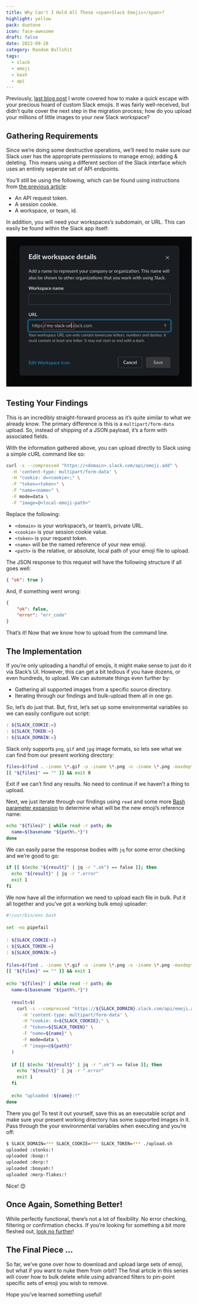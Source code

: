 ```yaml
---
title: Why Can't I Hold All These <span>Slack Emojis</span>?
highlight: yellow
pack: duotone
icon: face-awesome
draft: false
date: 2022-09-28
category: Random Bullshit
tags:
  - slack
  - emoji
  - bash
  - api
---
```

Previously, [last blog post](https://wilhelm.codes/liberating-custom-slack-emojis) I wrote covered how to make a quick escape with your precious hoard of custom Slack emojis. It was fairly well-received, but didn’t quite cover the next step in the migration process; how do you upload your millions of little images to your *new* Slack workspace? 

<!--more-->

## Gathering Requirements

Since we’re doing some destructive operations, we’ll need to make sure our Slack user has the appropriate permissions to manage emoji; adding & deleting. This means using a different section of the Slack interface which uses an entirely seperate set of API endpoints.

You’ll still be using the following, which can be found using instructions from [the previous article](https://wilhelm.codes/liberating-custom-slack-emojis#heading-some-investigative-work):

- An API request token.
- A session cookie.
- A workspace, or team, id.

In addition, you will need your workspaces’s subdomain, or URL. This can easily be found within the Slack app itself:

![](image-1.png)

## Testing Your Findings

This is an incredibly straight-forward process as it’s quite similar to what we already know. The primary difference is this is a `multipart/form-data` upload. So, instead of shipping of a JSON payload, it’s a form with associated fields. 

With the information gathered above, you can upload directly to Slack using a simple cURL command like so:

```bash
curl -s --compressed "https://<domain>.slack.com/api/emoji.add" \
  -H 'content-type: multipart/form-data' \
  -H "cookie: d=<cookie>;" \
  -F "token=<token>" \
  -F "name=<name>" \
  -F mode=data \
  -F "image=@<local-emoji-path>"
```

Replace the following:

- `<domain>` is your workspace’s, or team’s, private URL.
- `<cookie>` is your session cookie value.
- `<token>` is your request token.
- `<name>` will be the named reference of your new emoji.
- `<path>` is the relative, or absolute, local path of your emoji file to upload.

The JSON response to this request will have the following structure if all goes well:

```json
{ "ok": true }
```

And, if something went wrong:

```json
{ 
	"ok": false,
	"error": "err_code"
}
```

That’s it! Now that we know how to upload from the command line.

## The Implementation

If you’re only uploading a handful of emojis, it might make sense to just do it via Slack’s UI. However, this can get a bit tedious if you have dozens, or even hundreds, to upload.  We can  automate things even further by:

- Gathering all supported images from a specific source directory.
- Iterating through our findings and bulk-upload them all in one go.

So, let’s do just that. But, first, let’s set up some environmental variables so we can easily configure out script:

```bash
: ${SLACK_COOKIE:=}
: ${SLACK_TOKEN:=}
: ${SLACK_DOMAIN:=}
```

Slack only supports `png`, `gif` and `jpg` image formats, so lets see what we can find from our present working directory:

```bash
files=$(find . -iname \*.gif -o -iname \*.png -o -iname \*.png -maxdepth 1)
[[ "${files}" == "" ]] && exit 0
```

Exit if we can’t find any results. No need to continue if we haven’t a thing to upload.

Next, we just iterate through our findings using `read` and some more [Bash parameter expansion](https://www.gnu.org/software/bash/manual/html_node/Shell-Parameter-Expansion.html) to determine what will be the new emoji’s reference name:

```bash
echo "${files}" | while read -r path; do 
  name=$(basename "${path%.*}")
done
```

We can easily parse the response bodies with `jq` for some error checking and we’re good to go:

```bash
if [[ $(echo "${result}" | jq -r ".ok") == false ]]; then
  echo "${result}" | jq -r ".error"
  exit 1
fi
```

We now have all the information we need to upload each file in bulk. Put it all together and you’ve got a working bulk emoji uploader:

```bash
#!/usr/bin/env bash

set -eo pipefail

: ${SLACK_COOKIE:=}
: ${SLACK_TOKEN:=}
: ${SLACK_DOMAIN:=}

files=$(find . -iname \*.gif -o -iname \*.png -o -iname \*.png -maxdepth 1)
[[ "${files}" == "" ]] && exit 1

echo "${files}" | while read -r path; do 
  name=$(basename "${path%.*}")

  result=$(
    curl -s --compressed "https://${SLACK_DOMAIN}.slack.com/api/emoji.add" \
      -H 'content-type: multipart/form-data' \
      -H "cookie: d=${SLACK_COOKIE};" \
      -F "token=${SLACK_TOKEN}" \
      -F "name=${name}" \
      -F mode=data \
      -F "image=@${path}" 
  )

  if [[ $(echo "${result}" | jq -r ".ok") == false ]]; then
    echo "${result}" | jq -r ".error"
    exit 1
  fi

  echo "uploaded :${name}:!"
done
```

There you go! To test it out yourself, save this as an executable script and make sure your present working directory has some supported images in it. Pass through the your environmental variables when executing and you’re off:

```bash
$ SLACK_DOMAIN=*** SLACK_COOKIE=*** SLACK_TOKEN=*** ./upload.sh
uploaded :stonks:!
uploaded :boop:!
uploaded :derp:!
uploaded :booyah:!
uploaded :merp-flakes:!
```

Nice! 😊

## Once Again, Something Better!

While perfectly functional, there’s not a lot of flexibility. No error checking, filtering or confirmation checks. If you’re looking for something a bit more fleshed out, [look no further](https://github.com/wilhelm-murdoch/slack-emoji-toolkit)!

## The Final Piece ...

So far, we’ve gone over how to download and upload large sets of emoji, but what if you want to nuke them from orbit? The final article in this series will cover how to bulk delete while using advanced filters to pin-point specific sets of emoji you wish to remove.

Hope you’ve learned something useful!